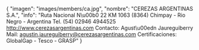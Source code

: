 {
    "imagen": "images/members/ca.jpg",
    "nombre": "CEREZAS ARGENTINAS S.A.",
    "info": "Ruta Nacional N\u00b0 22 KM 1063 (8364) Chimpay - Rio Negro - Argentina Tel. (54) 02946 4944525 http://www.cerezasargentinas.com Contacto: Agust\u00edn Jaureguiberry Mail: agustin.jaureguiberry@cerezasargentinas.com Certificaciones: GlobalGap - Tesco - GRASP"
}
